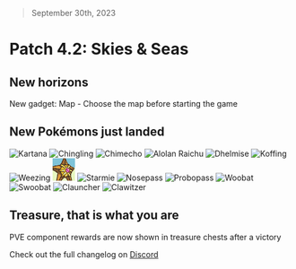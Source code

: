 > September 30th, 2023

# Patch 4.2: Skies & Seas

## New horizons

New gadget: Map - Choose the map before starting the game

## New Pokémons just landed

![Kartana](https://raw.githubusercontent.com/PMDCollab/SpriteCollab/master/portrait/0798/Normal.png)
![Chingling](https://raw.githubusercontent.com/PMDCollab/SpriteCollab/master/portrait/0433/Normal.png)
![Chimecho](https://raw.githubusercontent.com/PMDCollab/SpriteCollab/master/portrait/0358/Normal.png)
![Alolan Raichu](https://raw.githubusercontent.com/PMDCollab/SpriteCollab/master/portrait/0026/0001/Inspired.png)
![Dhelmise](https://raw.githubusercontent.com/PMDCollab/SpriteCollab/master/portrait/0781/Normal.png)
![Koffing](https://raw.githubusercontent.com/PMDCollab/SpriteCollab/master/portrait/0109/Normal.png)
![Weezing](https://raw.githubusercontent.com/PMDCollab/SpriteCollab/master/portrait/0110/Normal.png)
![Staryu](https://raw.githubusercontent.com/PMDCollab/SpriteCollab/master/portrait/0120/Normal.png)
![Starmie](https://raw.githubusercontent.com/PMDCollab/SpriteCollab/master/portrait/0121/Normal.png)
![Nosepass](https://raw.githubusercontent.com/PMDCollab/SpriteCollab/master/portrait/0299/Normal.png)
![Probopass](https://raw.githubusercontent.com/PMDCollab/SpriteCollab/master/portrait/0476/Normal.png)
![Woobat](https://raw.githubusercontent.com/PMDCollab/SpriteCollab/master/portrait/0527/Normal.png)
![Swoobat](https://raw.githubusercontent.com/PMDCollab/SpriteCollab/master/portrait/0528/Normal.png)
![Clauncher](https://raw.githubusercontent.com/PMDCollab/SpriteCollab/master/portrait/0692/Normal.png)
![Clawitzer](https://raw.githubusercontent.com/PMDCollab/SpriteCollab/master/portrait/0693/Normal.png)

## Treasure, that is what you are

PVE component rewards are now shown in treasure chests after a victory

Check out the full changelog on [Discord](https://discord.com/channels/737230355039387749/737230355039387752/1157584598918770711)